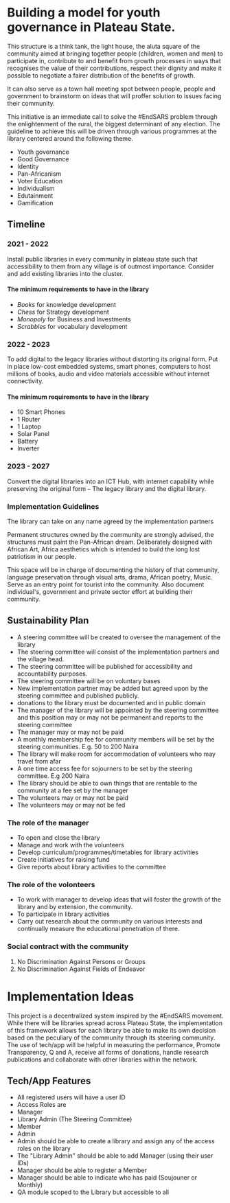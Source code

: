 # Building a model for youth governance in Plateau State.

This structure is a think tank, the light house, the aluta square of the community aimed at bringing  together people (children, women and men) to participate in, contribute to and benefit from growth processes in ways that recognises the value of their contributions, respect their dignity and make it possible to negotiate a fairer distribution of the benefits of growth.

It can also serve as a town hall meeting spot between people, people and government to brainstorm on ideas that will proffer solution to issues facing their community.

This initiative is an immediate call to solve the #EndSARS problem through the enlightenment of the rural, the biggest determinant of any election. The guideline to achieve this will be driven through various programmes at the library centered around the following theme.

- Youth governance
- Good Governance
- Identity
- Pan-Africanism
- Voter Education
- Individualism
- Edutainment
- Gamification


## Timeline
### 2021 - 2022
Install public libraries in every community in plateau state such that accessibility to them from any village is of outmost importance. Consider and add existing libraries into the cluster.

#### The minimum requirements to have in the library
 - *Books* for knowledge development
 - *Chess* for Strategy development
 - *Monopoly* for Business and Investments
 - *Scrabbles* for vocabulary development

### 2022 - 2023
To add digital to the legacy libraries without distorting its original form. Put in place low-cost embedded systems, smart phones, computers to host millions of books, audio and video materials accessible without internet connectivity.

#### The minimum requirements to have in the library
- 10 Smart Phones
- 1 Router
- 1 Laptop
- Solar Panel
- Battery
- Inverter

### 2023 - 2027
Convert the digital libraries into an ICT Hub, with internet capability while preserving the original form – The legacy library and the digital library.


### Implementation Guidelines
The library can take on any name agreed by the implementation partners

Permanent structures owned by the community are strongly advised, the structures must paint the Pan-African dream. Deliberately designed with African Art, Africa aesthetics which is intended to build the long lost patriotism in our people.

This space will be in charge of documenting the history of that community, language preservation through visual arts, drama, African poetry, Music. Serve as an entry point for tourist into the community. Also document individual's, government and private sector effort at building their community.

## Sustainability Plan

- A steering committee will be created to oversee the management of the library
- The steering committee will consist of the implementation partners and the village head.
- The steering committee will be published for accessibility and accountability purposes.
- The steering committee will be on voluntary bases
- New implementation partner may be added but agreed upon by the steering committee and published publicly.
- donations to the library must be documented and in public domain
- The manager of the library will be appointed by the steering committee and this position may or may not be permanent and reports to the steering committee
- The manager may or may not be paid
- A monthly membership fee for community members will be set by the steering communities. E.g. 50 to 200 Naira
- The library will make room for accommodation of volunteers who may travel from afar    
- A one time access fee for sojourners to be set by the steering committee. E.g 200 Naira
- The library should be able to own things that are rentable to the community at a fee set by the manager
- The volunteers may or may not be paid
- The volunteers may or may not be fed

### The role of the manager
- To open and close the library
- Manage and work with the volunteers
- Develop curriculum/programmes/timetables for library activities
- Create initiatives for raising fund
- Give reports about library activities to the committee

### The role of the volonteers
- To work with manager to develop ideas that will foster the growth of the library and by extension, the community.
- To participate in library activities
- Carry out research about the community on various interests and continually measure the educational penetration of there.

### Social contract with the community
1. No Discrimination Against Persons or Groups
2. No Discrimination Against Fields of Endeavor


# Implementation Ideas
This project is a decentralized system inspired by the #EndSARS movement. 
While there will be libraries spread across Plateau State, the implementation of this framework allows for each library be able to make its own decision based on the peculiary of the community through its steering community. The use of tech/app will be helpful in measuring the performance, Promote Transparency, Q and A, receive all forms of donations, handle research publications and collaborate with other libraries within the network.

## Tech/App Features
- All registered users will have a user ID
- Access Roles are
 - Manager
 - Library Admin (The Steering Committee)
 - Member
 - Admin
- Admin should be able to create a library and assign any of the access roles on the library
- The "Library Admin" should be able to add Manager (using their user IDs)
- Manager should be able to register a Member
- Manager should be able to indicate who has paid (Soujouner or Monthly)
- QA module scoped to the Library but accessible to all

 
